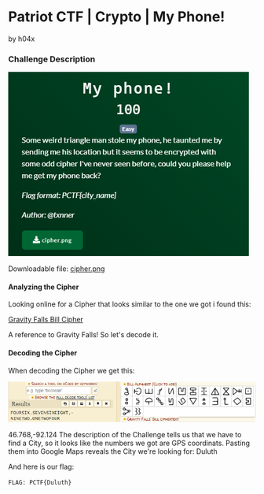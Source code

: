 # Patriot CTF | Crypto | My Phone!

by h04x

### Challenge Description 

![](./description.png)

Downloadable file:
[cipher.png](./cipher.png)

#### Analyzing the Cipher

Looking online for a Cipher that looks similar to the one we got i found this:

[Gravity Falls Bill Cipher](https://www.dcode.fr/gravity-falls-bill-cipher)

A reference to Gravity Falls!
So let's decode it.

#### Decoding the Cipher

When decoding the Cipher we get this:

![](./cipher-decoded.png)

46.768,-92.124
The description of the Challenge tells us that we have to find a City, so it looks like the numbers we got are GPS coordinats.
Pasting them into Google Maps reveals the City we're looking for:
Duluth

And here is our flag:

`FLAG: PCTF{Duluth}`